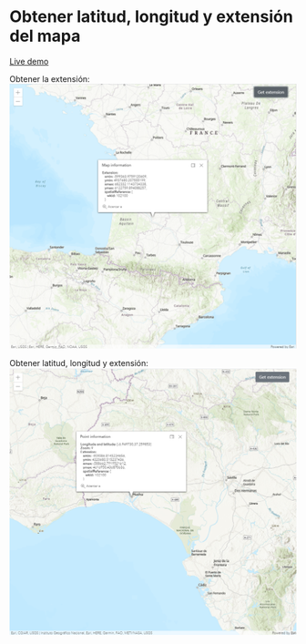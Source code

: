 # Obtener latitud, longitud y extensión del mapa

[Live demo](http://esri-es.github.io/arcgis-devlabs/APIJavaScript/coordenadas/)

Obtener la extensión:
![Obtener extensión](images/mapInfo.png)

Obtener latitud, longitud y extensión:
![Obtener latitud y longitud](images/pointinfo.png)

